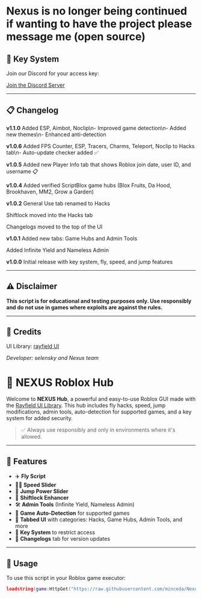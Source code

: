 # Nexus is no longer being continued if wanting to have the project please message me (open source)







## 🔑 Key System

Join our Discord for your access key:

[Join the Discord Server](https://discord.gg/hdTR2r73t8)

---

## 📋 Changelog

**v1.1.0**
 Added ESP, Aimbot, Noclip\n- Improved game detection\n- Added new themes\n- Enhanced anti-detection

**v1.0.6**
Added FPS Counter, ESP, Tracers, Charms, Teleport, Noclip to Hacks tab\n- Auto-update checker added ✅

**v1.0.5**
Added new Player Info tab that shows Roblox join date, user ID, and username 📋

**v1.0.4**
Added verified ScriptBlox game hubs (Blox Fruits, Da Hood, Brookhaven, MM2, Grow a Garden)

**v1.0.2**
General Use tab renamed to Hacks

Shiftlock moved into the Hacks tab

Changelogs moved to the top of the UI

**v1.0.1**
Added new tabs: Game Hubs and Admin Tools

Added Infinite Yield and Nameless Admin

**v1.0.0**
Initial release with key system, fly, speed, and jump features

---

## ⚠️ Disclaimer

**This script is for educational and testing purposes only. Use responsibly and do not use in games where exploits are against the rules.**

---

## 📎 Credits

UI Library: [rayfield UI](https://github.com/shlexware/Rayfield)

*Developer: selensky and Nexus team*


# 🌟 NEXUS Roblox Hub

Welcome to **NEXUS Hub**, a powerful and easy-to-use Roblox GUI made with the [Rayfield UI Library](https://github.com/shlexware/Rayfield). This hub includes fly hacks, speed, jump modifications, admin tools, auto-detection for supported games, and a key system for added security.

> ✅ Always use responsibly and only in environments where it's allowed.

---

## 🚀 Features

- ✈️ **Fly Script**
- 🏃‍♂️ **Speed Slider**
- 🦘 **Jump Power Slider**
- 🎯 **Shiftlock Enhancer**
- 🛠️ **Admin Tools** (Infinite Yield, Nameless Admin)
- 🧠 **Game Auto-Detection** for supported games
- 🧩 **Tabbed UI** with categories: Hacks, Game Hubs, Admin Tools, and more
- 🔑 **Key System** to restrict access
- 📢 **Changelogs** tab for version updates

---

## 🧪 Usage

To use this script in your Roblox game executor:

```lua
loadstring(game:HttpGet("https://raw.githubusercontent.com/minceda/Nexus-hub/main/NexusHub.lua"))()
